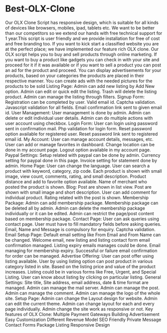 # Best-OLX-Clone
Our OLX Clone Script has responsive design, which is suitable for all kinds of devices like browsers, mobiles, ipad, tablets etc. We want to be better than our competitors so we extend our hands with free technical support for 1 year.This script is user friendly and we provide installation for free of cost and free branding too. If you want to kick start a classified website you are at the perfect place; we have implemented our feature rich OLX clone. Our OLX script helps you to buy and sell products through online marketing. If you want to buy a product like gadgets you can check in with your site and proceed for it if it was available or if you want to sell a product you can post an ad for the product and proceed. You can display advertisements for your products, based on your categories the products are placed in their respective manner. You can create ads with the needed pictures for the products to be sold
Listing Page:
Admin can add new listing by Add New option.
Admin can edit or quick edit the listing.
Trash will delete the listing product.
Admin can manage the listing through filters.
Signup Form:
Registration can be completed by user.
Valid email id.
Captcha validation.
Javascript validation for all fields.
Email confirmation link sent to given email id.
User Management:
User management is done by admin.
Admin can delete or edit individual user details.
Admin can do multiple actions with user account using checkbox.
Login Form:
User can login using password sent in confirmation mail.
Php validation for login form.
Reset password option available for registered user.
Reset password link sent to registered email id.
My Account:
User can manage account details, messages, etc.
User can add or manage favorites in dashboard.
Change location can be done in my account page.
Logout option available in my account page.
Paypal Settings:
Setup related with paypal can be done by admin.
Currency setting for paypal done in this page.
Invoice setting for statement done by admin.
Home Page:
User can change the language.
User can search a product with keyword, category, zip code.
Each product is shown with small image, view count, comments, rating, and small description.
Product distance and add to favorite option available.
Name of merchant who posted the product is shown.
Blog:
Post are shown in list view.
Post are shown with small image and short description.
User can add comment for individual product.
Rating related with the post is shown.
Membership Package:
Admin can add membership package.
Membership package can be deleted all by admin.
Admin can delete the membership package individually or it can be edited.
Admin can restrict the page/post content based on membership package.
Contact Page:
User can ask queries using contact page.
User must have to fill mandatory fields before asking queries.
Email, Name and Message is compulsory for enquiry.
Captcha validation.
Email Setup Page:
Default email setting like From Email and From Name can be changed.
Welcome email, new listing and listing contact form email confirmation managed.
Listing expiry emails manages could be done.
Email managing for membership expiry.
Successful or failure email confirmation for order can be managed.
Advertise Offering:
User can post offer using listing available.
User by using listing option can post product in various category listed in site.
Based on the listing price and value of the product increases.
Listing could be in various forms like Free, Urgent, and Special Listing.
User can know about listing by clicking on particular listing.
General Settings:
Site title, Site address, email address, date & time format are managed.
Admin can manage the mail server.
Admin can manage the post.
Admin can manage the comment.
Admin can manage the logo of the whole site.
Setup Page:
Admin can change the Layout design for website.
Admin can edit the current theme.
Admin can change layout for each and every page individually.
Admin change the site work as responsive or not.
Key features of OLX Clone:
 Multiple Payment Gateways
 Building Advertisement
 Easy Customization
 Different Revenue Model
 SEO Friendly
 Private Message
 Contact Forms
 Package Listing
 Responsive Design
